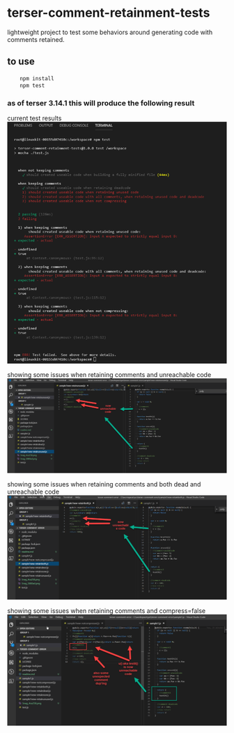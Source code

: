 # terser-comment-retainment-tests
lightweight project to test some behaviors around generating code with comments retained.

## to use
```
    npm install
    npm test
```
### as of terser 3.14.1 this will produce the following result

current test results
![current test results](https://github.com/mike-coolfront/terser-comment-retainment-tests/blob/master/test-results.png)

showing some issues when retaining comments and unreachable code
![showing some issues when retaining comments and unreachable code](https://github.com/mike-coolfront/terser-comment-retainment-tests/blob/master/retainunused.png)

showing some issues when retaining comments and both dead and unreachable code
![showing some issues when retaining comments and both dead and unreachable code](https://github.com/mike-coolfront/terser-comment-retainment-tests/blob/master/retainboth.png)

showing some issues when retaining comments and compress=false
![showing some issues when retaining comments and compress=false](https://github.com/mike-coolfront/terser-comment-retainment-tests/blob/master/notcompressed.png)
